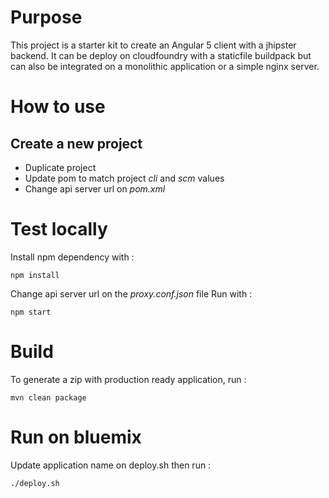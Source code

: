 # Purpose

This project is a starter kit to create an Angular 5 client with a jhipster backend. It can be deploy on cloudfoundry with a staticfile buildpack but can also be integrated on a monolithic application or a simple nginx server.

# How to use 

## Create a new project

* Duplicate project
* Update pom to match project *cli* and *scm* values
* Change api server url on *pom.xml*

# Test locally

Install npm dependency with :

    npm install
    
Change api server url on the *proxy.conf.json* file 
Run with :

    npm start
    
# Build

To generate a zip with production ready application, run :

    mvn clean package
    
# Run on bluemix

Update application name on deploy.sh then run :

    ./deploy.sh